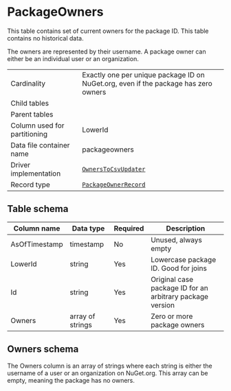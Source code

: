 # PackageOwners

This table contains set of current owners for the package ID. This table contains no historical data.

The owners are represented by their username. A package owner can either be an individual user or an organization.

|                              |                                                                                                    |
| ---------------------------- | -------------------------------------------------------------------------------------------------- |
| Cardinality                  | Exactly one per unique package ID on NuGet.org, even if the package has zero owners                |
| Child tables                 |                                                                                                    |
| Parent tables                |                                                                                                    |
| Column used for partitioning | LowerId                                                                                            |
| Data file container name     | packageowners                                                                                      |
| Driver implementation        | [`OwnersToCsvUpdater`](../../src/Worker.Logic/MessageProcessors/OwnersToCsv/OwnersToCsvUpdater.cs) |
| Record type                  | [`PackageOwnerRecord`](../../src/Worker.Logic/MessageProcessors/OwnersToCsv/PackageOwnerRecord.cs) |

## Table schema

| Column name   | Data type        | Required | Description                                               |
| ------------- | ---------------- | -------- | --------------------------------------------------------- |
| AsOfTimestamp | timestamp        | No       | Unused, always empty                                      |
| LowerId       | string           | Yes      | Lowercase package ID. Good for joins                      |
| Id            | string           | Yes      | Original case package ID for an arbitrary package version |
| Owners        | array of strings | Yes      | Zero or more package owners                               |

## Owners schema

The Owners column is an array of strings where each string is either the username of a user or an organization on NuGet.org. This array can be empty, meaning the package has no owners.
